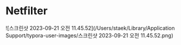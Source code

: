 # Netfilter

![스크린샷 2023-09-21 오전 11.45.52](/Users/staek/Library/Application Support/typora-user-images/스크린샷 2023-09-21 오전 11.45.52.png)

